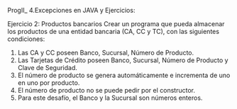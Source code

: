 ProgII_ 4.Excepciones en JAVA  y Ejercicios:

Ejercicio 2: Productos bancarios
Crear un programa que pueda almacenar los productos de una entidad bancaria (CA, CC y TC), con las siguientes condiciones:  
1. Las CA y CC poseen Banco, Sucursal, Número  de Producto.
2. Las Tarjetas de Crédito poseen Banco,  Sucursal, Número de Producto y Clave de Seguridad.
3. El número de producto se genera  automáticamente e incrementa de uno en uno por producto. 
4. El número de producto no se puede pedir por el constructor.
5. Para este desafío, el Banco y la Sucursal son números enteros.